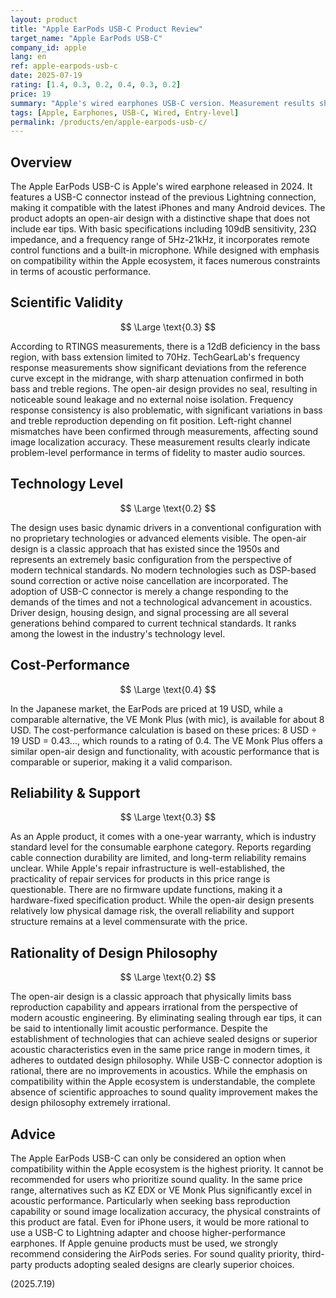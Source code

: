 ```yaml
---
layout: product
title: "Apple EarPods USB-C Product Review"
target_name: "Apple EarPods USB-C"
company_id: apple
lang: en
ref: apple-earpods-usb-c
date: 2025-07-19
rating: [1.4, 0.3, 0.2, 0.4, 0.3, 0.2]
price: 19
summary: "Apple's wired earphones USB-C version. Measurement results show 12dB bass deficiency and frequency response consistency issues, resulting in extremely low scientific validity. Technology level is also at the level of off-the-shelf design combinations."
tags: [Apple, Earphones, USB-C, Wired, Entry-level]
permalink: /products/en/apple-earpods-usb-c/
---
```


## Overview

The Apple EarPods USB-C is Apple's wired earphone released in 2024. It features a USB-C connector instead of the previous Lightning connection, making it compatible with the latest iPhones and many Android devices. The product adopts an open-air design with a distinctive shape that does not include ear tips. With basic specifications including 109dB sensitivity, 23Ω impedance, and a frequency range of 5Hz-21kHz, it incorporates remote control functions and a built-in microphone. While designed with emphasis on compatibility within the Apple ecosystem, it faces numerous constraints in terms of acoustic performance.

## Scientific Validity

$$ \Large \text{0.3} $$

According to RTINGS measurements, there is a 12dB deficiency in the bass region, with bass extension limited to 70Hz. TechGearLab's frequency response measurements show significant deviations from the reference curve except in the midrange, with sharp attenuation confirmed in both bass and treble regions. The open-air design provides no seal, resulting in noticeable sound leakage and no external noise isolation. Frequency response consistency is also problematic, with significant variations in bass and treble reproduction depending on fit position. Left-right channel mismatches have been confirmed through measurements, affecting sound image localization accuracy. These measurement results clearly indicate problem-level performance in terms of fidelity to master audio sources.

## Technology Level

$$ \Large \text{0.2} $$

The design uses basic dynamic drivers in a conventional configuration with no proprietary technologies or advanced elements visible. The open-air design is a classic approach that has existed since the 1950s and represents an extremely basic configuration from the perspective of modern technical standards. No modern technologies such as DSP-based sound correction or active noise cancellation are incorporated. The adoption of USB-C connector is merely a change responding to the demands of the times and not a technological advancement in acoustics. Driver design, housing design, and signal processing are all several generations behind compared to current technical standards. It ranks among the lowest in the industry's technology level.

## Cost-Performance

$$ \Large \text{0.4} $$

In the Japanese market, the EarPods are priced at 19 USD, while a comparable alternative, the VE Monk Plus (with mic), is available for about 8 USD. The cost-performance calculation is based on these prices: 8 USD ÷ 19 USD = 0.43..., which rounds to a rating of 0.4. The VE Monk Plus offers a similar open-air design and functionality, with acoustic performance that is comparable or superior, making it a valid comparison.

## Reliability & Support

$$ \Large \text{0.3} $$

As an Apple product, it comes with a one-year warranty, which is industry standard level for the consumable earphone category. Reports regarding cable connection durability are limited, and long-term reliability remains unclear. While Apple's repair infrastructure is well-established, the practicality of repair services for products in this price range is questionable. There are no firmware update functions, making it a hardware-fixed specification product. While the open-air design presents relatively low physical damage risk, the overall reliability and support structure remains at a level commensurate with the price.

## Rationality of Design Philosophy

$$ \Large \text{0.2} $$

The open-air design is a classic approach that physically limits bass reproduction capability and appears irrational from the perspective of modern acoustic engineering. By eliminating sealing through ear tips, it can be said to intentionally limit acoustic performance. Despite the establishment of technologies that can achieve sealed designs or superior acoustic characteristics even in the same price range in modern times, it adheres to outdated design philosophy. While USB-C connector adoption is rational, there are no improvements in acoustics. While the emphasis on compatibility within the Apple ecosystem is understandable, the complete absence of scientific approaches to sound quality improvement makes the design philosophy extremely irrational.

## Advice

The Apple EarPods USB-C can only be considered an option when compatibility within the Apple ecosystem is the highest priority. It cannot be recommended for users who prioritize sound quality. In the same price range, alternatives such as KZ EDX or VE Monk Plus significantly excel in acoustic performance. Particularly when seeking bass reproduction capability or sound image localization accuracy, the physical constraints of this product are fatal. Even for iPhone users, it would be more rational to use a USB-C to Lightning adapter and choose higher-performance earphones. If Apple genuine products must be used, we strongly recommend considering the AirPods series. For sound quality priority, third-party products adopting sealed designs are clearly superior choices.

(2025.7.19)